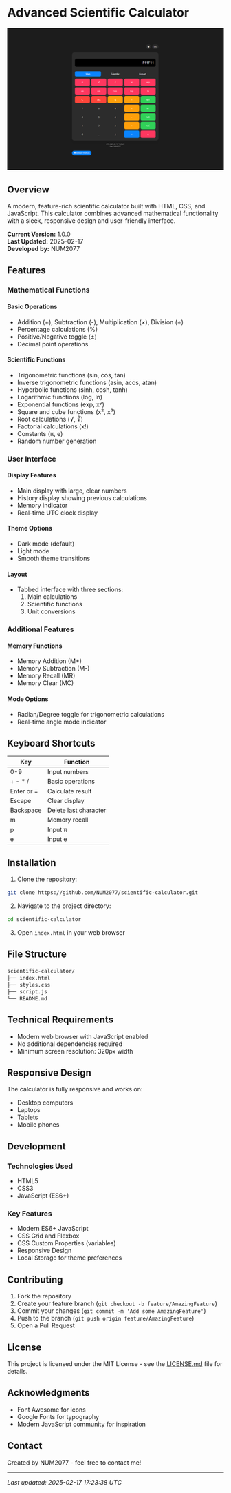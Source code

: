 # Advanced Scientific Calculator

![Calculator Preview](./calculat.PNG)

## Overview

A modern, feature-rich scientific calculator built with HTML, CSS, and JavaScript. This calculator combines advanced mathematical functionality with a sleek, responsive design and user-friendly interface.

**Current Version:** 1.0.0  
**Last Updated:** 2025-02-17  
**Developed by:** NUM2077

## Features

### Mathematical Functions

#### Basic Operations
- Addition (+), Subtraction (-), Multiplication (×), Division (÷)
- Percentage calculations (%)
- Positive/Negative toggle (±)
- Decimal point operations

#### Scientific Functions
- Trigonometric functions (sin, cos, tan)
- Inverse trigonometric functions (asin, acos, atan)
- Hyperbolic functions (sinh, cosh, tanh)
- Logarithmic functions (log, ln)
- Exponential functions (exp, xʸ)
- Square and cube functions (x², x³)
- Root calculations (√, ∛)
- Factorial calculations (x!)
- Constants (π, e)
- Random number generation

### User Interface

#### Display Features
- Main display with large, clear numbers
- History display showing previous calculations
- Memory indicator
- Real-time UTC clock display

#### Theme Options
- Dark mode (default)
- Light mode
- Smooth theme transitions

#### Layout
- Tabbed interface with three sections:
  1. Main calculations
  2. Scientific functions
  3. Unit conversions

### Additional Features

#### Memory Functions
- Memory Addition (M+)
- Memory Subtraction (M-)
- Memory Recall (MR)
- Memory Clear (MC)

#### Mode Options
- Radian/Degree toggle for trigonometric calculations
- Real-time angle mode indicator

## Keyboard Shortcuts

| Key           | Function                    |
|---------------|----------------------------|
| 0-9           | Input numbers              |
| + - * /       | Basic operations           |
| Enter or =    | Calculate result           |
| Escape        | Clear display              |
| Backspace     | Delete last character      |
| m             | Memory recall              |
| p             | Input π                    |
| e             | Input e                    |

## Installation

1. Clone the repository:
```bash
git clone https://github.com/NUM2077/scientific-calculator.git
```

2. Navigate to the project directory:
```bash
cd scientific-calculator
```

3. Open `index.html` in your web browser

## File Structure

```
scientific-calculator/
├── index.html
├── styles.css
├── script.js
└── README.md
```

## Technical Requirements

- Modern web browser with JavaScript enabled
- No additional dependencies required
- Minimum screen resolution: 320px width

## Responsive Design

The calculator is fully responsive and works on:
- Desktop computers
- Laptops
- Tablets
- Mobile phones

## Development

### Technologies Used
- HTML5
- CSS3
- JavaScript (ES6+)

### Key Features
- Modern ES6+ JavaScript
- CSS Grid and Flexbox
- CSS Custom Properties (variables)
- Responsive Design
- Local Storage for theme preferences

## Contributing

1. Fork the repository
2. Create your feature branch (`git checkout -b feature/AmazingFeature`)
3. Commit your changes (`git commit -m 'Add some AmazingFeature'`)
4. Push to the branch (`git push origin feature/AmazingFeature`)
5. Open a Pull Request

## License

This project is licensed under the MIT License - see the [LICENSE.md](LICENSE.md) file for details.

## Acknowledgments

- Font Awesome for icons
- Google Fonts for typography
- Modern JavaScript community for inspiration

## Contact

Created by NUM2077 - feel free to contact me!

---

*Last updated: 2025-02-17 17:23:38 UTC*